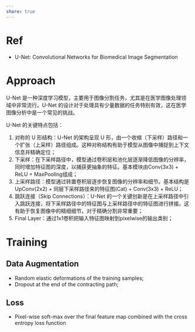 ```yaml
---
share: true
---
```


# Ref

- U-Net: Convolutional Networks for Biomedical Image Segmentation

# Approach
U-Net 是一种深度学习模型，主要用于图像分割任务，尤其是在医学图像处理领域中非常流行。U-Net 的设计对于处理具有少量数据的任务特别有效，这在医学图像分析中是一个常见的挑战。

U-Net 的关键特点包括：

1. 对称的 U 形结构：U-Net 的架构呈现 U 形，由一个收缩（下采样）路径和一个扩张（上采样）路径组成。这种对称结构有助于模型从图像中捕捉到上下文信息并精确定位；
2. 下采样：在下采样路径中，模型通过卷积层和池化层逐渐降低图像的分辨率，同时增加特征图的深度，以捕获更抽象的特征。基本模块由Conv(3x3) + ReLU + MaxPooling组成；
3. 上采样路径：模型通过转置卷积层逐步恢复图像的分辨率和细节。基本结构是UpConv(2x2) + 同层下采样路径来的特征图(Cat) + Conv(3x3) + ReLU；    
4. 跳跃连接（Skip Connections）：U-Net 的一个关键创新是在上采样路径中引入跳跃连接，将下采样路径中的特征图与上采样路径中的特征图进行拼接。这有助于恢复图像中的精细细节，对于精确分割非常重要；
5. Final Layer：通过1x1卷积把输入特征图映射到pixelwise的输出类别；

# Training

## Data Augmentation

- Random elastic deformations of the training samples;
- Dropout at the end of the contracting path;

## Loss

-  Pixel-wise soft-max over the final feature map combined with the cross entropy loss function